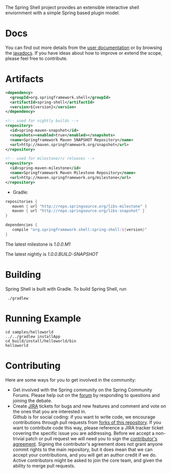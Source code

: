 The Spring Shell project provides an extensible interactive shell enviornment with a simple Spring based plugin model. 

# Docs

You can find out more details from the [user documentation](http://static.springsource.org/spring-shell/docs/current/reference/) or by browsing the [javadocs](http://static.springsource.org/spring-shell/docs/current/api/). If you have ideas about how to improve or extend the scope, please feel free to contribute.


# Artifacts

~~~~~ xml
<dependency>
  <groupId>org.springframework.shell</groupId>
  <artifactId>spring-shell</artifactId>
  <version>${version}</version>
</dependency> 

<!-- used for nightly builds -->
<repository>
  <id>spring-maven-snapshot</id>
  <snapshots><enabled>true</enabled></snapshots>
  <name>Springframework Maven SNAPSHOT Repository</name>
  <url>http://maven.springframework.org/snapshot</url>
</repository> 

<!-- used for milestone/rc releases -->
<repository>
  <id>spring-maven-milestone</id>
  <name>Springframework Maven Milestone Repository</name>
  <url>http://maven.springframework.org/milestone</url>
</repository>  
~~~~~

* Gradle: 

~~~~~ groovy
repositories {
   maven { url "http://repo.springsource.org/libs-milestone" }
   maven { url "http://repo.springsource.org/libs-snapshot" }
}

dependencies {
   compile "org.springframework.shell:spring-shell:${version}"
}
~~~~~

The latest milestone is _1.0.0.M1_

The latest nightly is _1.0.0.BUILD-SNAPSHOT_

# Building
Spring Shell is built with Gradle. To build Spring Shell, run

     ./gradlew 
     
# Running Example

    cd samples/helloworld
    ../../gradlew installApp
    cd build/install/helloworld/bin
    helloworld
    
     
# Contributing

Here are some ways for you to get involved in the community:

* Get involved with the Spring community on the Spring Community Forums.  Please help out on the [forum](http://forum.springsource.org/forumdisplay.php?90-Shell) by responding to questions and joining the debate.
* Create [JIRA](https://jira.springframework.org/browse/SHL) tickets for bugs and new features and comment and vote on the ones that you are interested in.  
Github is for social coding: if you want to write code, we encourage contributions through pull requests from [forks of this repository](http://help.github.com/forking/). If you want to contribute code this way, please reference a JIRA tracker ticket covering the specific issue you are addressing. Before we accept a non-trivial patch or pull request we will need you to sign the [contributor's agreement](https://support.springsource.com/spring_committer_signup).  Signing the contributor's agreement does not grant anyone commit rights to the main repository, but it does mean that we can accept your contributions, and you will get an author credit if we do.  Active contributors might be asked to join the core team, and given the ability to merge pull requests.
